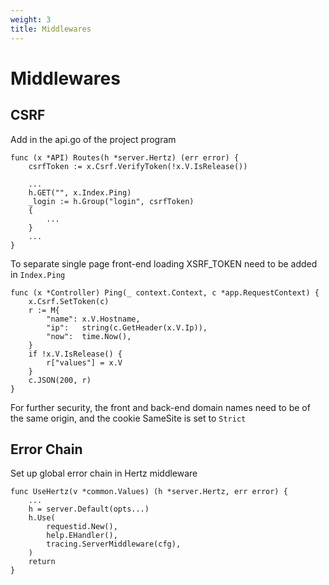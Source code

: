 ```yaml
---
weight: 3
title: Middlewares
---
```


# Middlewares

## CSRF

Add in the api.go of the project program

```golang {hl_lines=[2,5]}
func (x *API) Routes(h *server.Hertz) (err error) {
	csrfToken := x.Csrf.VerifyToken(!x.V.IsRelease())

	...
	h.GET("", x.Index.Ping)
	_login := h.Group("login", csrfToken)
	{
	    ...
	}
	...
}
```

To separate single page front-end loading XSRF_TOKEN need to be added in `Index.Ping`

```golang {hl_lines=[2]}
func (x *Controller) Ping(_ context.Context, c *app.RequestContext) {
	x.Csrf.SetToken(c)
	r := M{
		"name": x.V.Hostname,
		"ip":   string(c.GetHeader(x.V.Ip)),
		"now":  time.Now(),
	}
	if !x.V.IsRelease() {
		r["values"] = x.V
	}
	c.JSON(200, r)
}
```

For further security, the front and back-end domain names need to be of the same origin, and the cookie SameSite is set to `Strict`

## Error Chain

Set up global error chain in Hertz middleware

```golang {hl_lines=[6]}
func UseHertz(v *common.Values) (h *server.Hertz, err error) {
    ...
	h = server.Default(opts...)
	h.Use(
		requestid.New(),
		help.EHandler(),
		tracing.ServerMiddleware(cfg),
	)
	return
}
```
